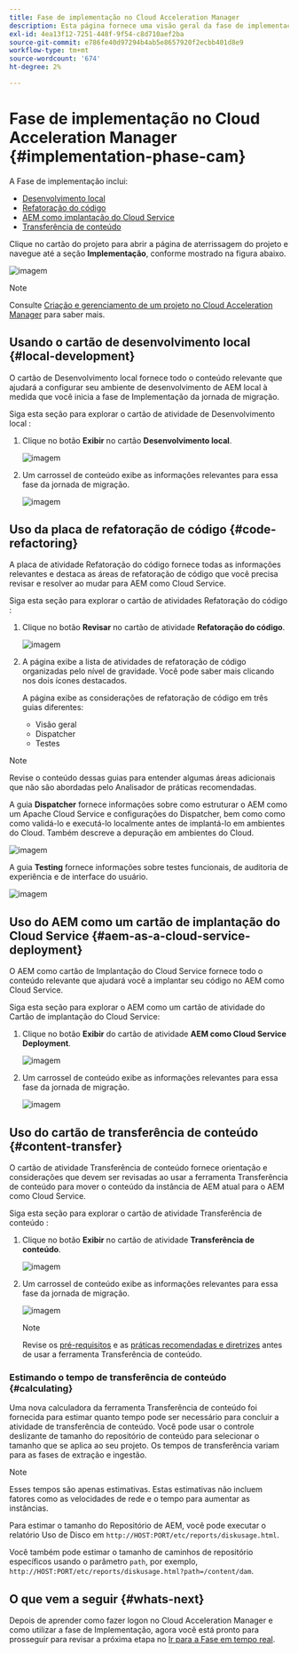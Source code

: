 ```yaml
---
title: Fase de implementação no Cloud Acceleration Manager
description: Esta página fornece uma visão geral da fase de implementação no Cloud Acceleration Manager.
exl-id: 4ea13f12-7251-448f-9f54-c8d710aef2ba
source-git-commit: e786fe40d97294b4ab5e8657920f2ecbb401d8e9
workflow-type: tm+mt
source-wordcount: '674'
ht-degree: 2%

---
```


# Fase de implementação no Cloud Acceleration Manager {#implementation-phase-cam}

A Fase de implementação inclui:

* [Desenvolvimento local](#local-development)
* [Refatoração do código](#code-refactoring)
* [AEM como implantação do Cloud Service](#aem-as-a-cloud-service-deployment)
* [Transferência de conteúdo](#content-transfer)


Clique no cartão do projeto para abrir a página de aterrissagem do projeto e navegue até a seção **Implementação**, conforme mostrado na figura abaixo.

![imagem](/help/move-to-cloud-service/cloud-acceleration-manager/assets/implementation-1.png)

>[!NOTE]
>Consulte [Criação e gerenciamento de um projeto no Cloud Acceleration Manager](https://experienceleague.adobe.com/docs/experience-manager-cloud-service/moving/cloud-acceleration-manager/using-cam/getting-started-cam.html?lang=en#create-project) para saber mais.


## Usando o cartão de desenvolvimento local {#local-development}

O cartão de Desenvolvimento local fornece todo o conteúdo relevante que ajudará a configurar seu ambiente de desenvolvimento de AEM local à medida que você inicia a fase de Implementação da jornada de migração.

Siga esta seção para explorar o cartão de atividade de Desenvolvimento local :

1. Clique no botão **Exibir** no cartão **Desenvolvimento local**.

   ![imagem](/help/move-to-cloud-service/cloud-acceleration-manager/assets/implementation-2.png)

1. Um carrossel de conteúdo exibe as informações relevantes para essa fase da jornada de migração.

   ![imagem](/help/move-to-cloud-service/cloud-acceleration-manager/assets/implementation-3.png)


## Uso da placa de refatoração de código {#code-refactoring}

A placa de atividade Refatoração do código fornece todas as informações relevantes e destaca as áreas de refatoração de código que você precisa revisar e resolver ao mudar para AEM como Cloud Service.

Siga esta seção para explorar o cartão de atividades Refatoração do código :

1. Clique no botão **Revisar** no cartão de atividade **Refatoração do código**.

   ![imagem](/help/move-to-cloud-service/cloud-acceleration-manager/assets/implementation-4.png)

1. A página exibe a lista de atividades de refatoração de código organizadas pelo nível de gravidade. Você pode saber mais clicando nos dois ícones destacados.

   A página exibe as considerações de refatoração de código em três guias diferentes:

   * Visão geral
   * Dispatcher
   * Testes

>[!NOTE]
>Revise o conteúdo dessas guias para entender algumas áreas adicionais que não são abordadas pelo Analisador de práticas recomendadas.

A guia **Dispatcher** fornece informações sobre como estruturar o AEM como um Apache Cloud Service e configurações do Dispatcher, bem como como como validá-lo e executá-lo localmente antes de implantá-lo em ambientes do Cloud. Também descreve a depuração em ambientes do Cloud.

![imagem](/help/move-to-cloud-service/cloud-acceleration-manager/assets/coderefactoring-2.png)

A guia **Testing** fornece informações sobre testes funcionais, de auditoria de experiência e de interface do usuário.

![imagem](/help/move-to-cloud-service/cloud-acceleration-manager/assets/coderefactoring-3.png)


## Uso do AEM como um cartão de implantação do Cloud Service {#aem-as-a-cloud-service-deployment}

O AEM como cartão de Implantação do Cloud Service fornece todo o conteúdo relevante que ajudará você a implantar seu código no AEM como Cloud Service.

Siga esta seção para explorar o AEM como um cartão de atividade do Cartão de implantação do Cloud Service:

1. Clique no botão **Exibir** do cartão de atividade **AEM como Cloud Service Deployment**.

   ![imagem](/help/move-to-cloud-service/cloud-acceleration-manager/assets/implementation-6.png)

1. Um carrossel de conteúdo exibe as informações relevantes para essa fase da jornada de migração.

   ![imagem](/help/move-to-cloud-service/cloud-acceleration-manager/assets/aem-deployment-card.png)


## Uso do cartão de transferência de conteúdo {#content-transfer}

O cartão de atividade Transferência de conteúdo fornece orientação e considerações que devem ser revisadas ao usar a ferramenta Transferência de conteúdo para mover o conteúdo da instância de AEM atual para o AEM como Cloud Service.

Siga esta seção para explorar o cartão de atividade Transferência de conteúdo :

1. Clique no botão **Exibir** no cartão de atividade **Transferência de conteúdo**.

   ![imagem](/help/move-to-cloud-service/cloud-acceleration-manager/assets/implementation-8.png)

1. Um carrossel de conteúdo exibe as informações relevantes para essa fase da jornada de migração.

   ![imagem](/help/move-to-cloud-service/cloud-acceleration-manager/assets/content-transfertool-card.png)

   >[!NOTE]
   >Revise os [pré-requisitos](https://experienceleague.adobe.com/docs/experience-manager-cloud-service/moving/cloud-migration/content-transfer-tool/prerequisites-content-transfer-tool.html?lang=en) e as [práticas recomendadas e diretrizes](https://experienceleague.adobe.com/docs/experience-manager-cloud-service/moving/cloud-migration/content-transfer-tool/overview-content-transfer-tool.html?lang=en) antes de usar a ferramenta Transferência de conteúdo.

### Estimando o tempo de transferência de conteúdo {#calculating}

Uma nova calculadora da ferramenta Transferência de conteúdo foi fornecida para estimar quanto tempo pode ser necessário para concluir a atividade de transferência de conteúdo. Você pode usar o controle deslizante de tamanho do repositório de conteúdo para selecionar o tamanho que se aplica ao seu projeto. Os tempos de transferência variam para as fases de extração e ingestão.

>[!NOTE]
>Esses tempos são apenas estimativas. Estas estimativas não incluem fatores como as velocidades de rede e o tempo para aumentar as instâncias.

Para estimar o tamanho do Repositório de AEM, você pode executar o relatório Uso de Disco em `http://HOST:PORT/etc/reports/diskusage.html`.

Você também pode estimar o tamanho de caminhos de repositório específicos usando o parâmetro `path`, por exemplo, `http://HOST:PORT/etc/reports/diskusage.html?path=/content/dam`.

## O que vem a seguir {#whats-next}

Depois de aprender como fazer logon no Cloud Acceleration Manager e como utilizar a fase de Implementação, agora você está pronto para prosseguir para revisar a próxima etapa no [Ir para a Fase em tempo real](https://experienceleague.adobe.com/docs/experience-manager-cloud-service/moving/cloud-acceleration-manager/using-cam/cam-golive-phase.html?lang=en).
